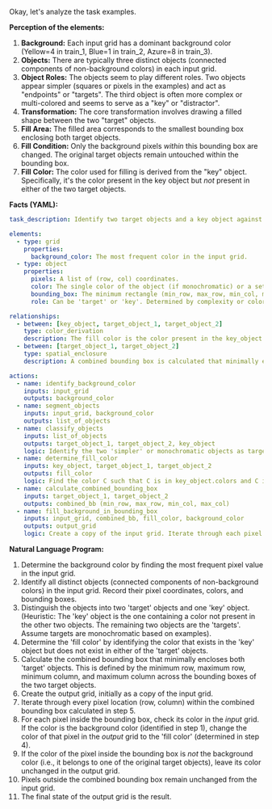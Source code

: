 Okay, let's analyze the task examples.

**Perception of the elements:**

1.  **Background:** Each input grid has a dominant background color (Yellow=4 in train_1, Blue=1 in train_2, Azure=8 in train_3).
2.  **Objects:** There are typically three distinct objects (connected components of non-background colors) in each input grid.
3.  **Object Roles:** The objects seem to play different roles. Two objects appear simpler (squares or pixels in the examples) and act as "endpoints" or "targets". The third object is often more complex or multi-colored and seems to serve as a "key" or "distractor".
4.  **Transformation:** The core transformation involves drawing a filled shape between the two "target" objects.
5.  **Fill Area:** The filled area corresponds to the smallest bounding box enclosing both target objects.
6.  **Fill Condition:** Only the background pixels *within* this bounding box are changed. The original target objects remain untouched within the bounding box.
7.  **Fill Color:** The color used for filling is derived from the "key" object. Specifically, it's the color present in the key object but *not* present in either of the two target objects.

**Facts (YAML):**


```yaml
task_description: Identify two target objects and a key object against a background. Determine a fill color based on the key object's unique colors compared to the target objects. Find the bounding box enclosing the two target objects. Fill the background pixels within this bounding box with the determined fill color, leaving the original objects unchanged.

elements:
  - type: grid
    properties:
      background_color: The most frequent color in the input grid.
  - type: object
    properties:
      pixels: A list of (row, col) coordinates.
      color: The single color of the object (if monochromatic) or a set of colors (if polychromatic).
      bounding_box: The minimum rectangle (min_row, max_row, min_col, max_col) containing the object's pixels.
      role: Can be 'target' or 'key'. Determined by complexity or color composition relative to other objects. Typically two 'targets' and one 'key'.

relationships:
  - between: [key_object, target_object_1, target_object_2]
    type: color_derivation
    description: The fill color is the color present in the key_object that is NOT present in either target_object_1 or target_object_2.
  - between: [target_object_1, target_object_2]
    type: spatial_enclosure
    description: A combined bounding box is calculated that minimally encloses both target objects.

actions:
  - name: identify_background_color
    inputs: input_grid
    outputs: background_color
  - name: segment_objects
    inputs: input_grid, background_color
    outputs: list_of_objects
  - name: classify_objects
    inputs: list_of_objects
    outputs: target_object_1, target_object_2, key_object
    logic: Identify the two 'simpler' or monochromatic objects as targets, and the remaining (often more complex or polychromatic) object as the key. (Needs refinement based on object properties). A possible heuristic: identify the object containing colors not found in the other two - this is the key. The other two are targets.
  - name: determine_fill_color
    inputs: key_object, target_object_1, target_object_2
    outputs: fill_color
    logic: Find the color C such that C is in key_object.colors and C is NOT in target_object_1.colors and C is NOT in target_object_2.colors. Assume target objects are monochromatic for simplicity based on examples.
  - name: calculate_combined_bounding_box
    inputs: target_object_1, target_object_2
    outputs: combined_bb (min_row, max_row, min_col, max_col)
  - name: fill_background_in_bounding_box
    inputs: input_grid, combined_bb, fill_color, background_color
    outputs: output_grid
    logic: Create a copy of the input grid. Iterate through each pixel (r, c) within the combined_bb. If the color of input_grid[r, c] is the background_color, set output_grid[r, c] to fill_color. Otherwise, keep the original color.

```


**Natural Language Program:**

1.  Determine the background color by finding the most frequent pixel value in the input grid.
2.  Identify all distinct objects (connected components of non-background colors) in the input grid. Record their pixel coordinates, colors, and bounding boxes.
3.  Distinguish the objects into two 'target' objects and one 'key' object. (Heuristic: The 'key' object is the one containing a color not present in the other two objects. The remaining two objects are the 'targets'. Assume targets are monochromatic based on examples).
4.  Determine the 'fill color' by identifying the color that exists in the 'key' object but does not exist in either of the 'target' objects.
5.  Calculate the combined bounding box that minimally encloses both 'target' objects. This is defined by the minimum row, maximum row, minimum column, and maximum column across the bounding boxes of the two target objects.
6.  Create the output grid, initially as a copy of the input grid.
7.  Iterate through every pixel location (row, column) within the combined bounding box calculated in step 5.
8.  For each pixel inside the bounding box, check its color in the *input* grid. If the color is the background color (identified in step 1), change the color of that pixel in the *output* grid to the 'fill color' (determined in step 4).
9.  If the color of the pixel inside the bounding box is *not* the background color (i.e., it belongs to one of the original target objects), leave its color unchanged in the output grid.
10. Pixels outside the combined bounding box remain unchanged from the input grid.
11. The final state of the output grid is the result.